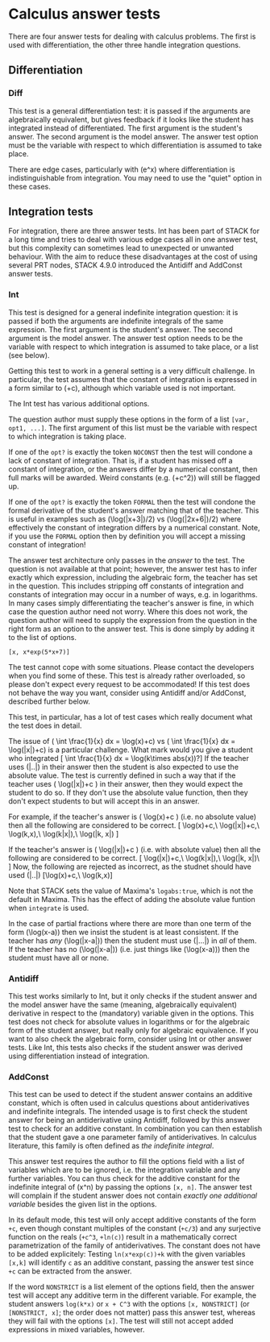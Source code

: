 # Calculus answer tests

There are four answer tests for dealing with calculus problems. The first is used with differentiation, the other three handle integration questions.

## Differentiation ##

### Diff ###

This test is a general differentiation test: it is passed if the arguments are algebraically equivalent, but gives feedback if it looks like the student has integrated instead of differentiated. The first argument is the student's answer. The second argument is the model answer. The answer test option must be the variable with respect to which differentiation is assumed to take place.

There are edge cases, particularly with \(e^x\) where differentiation is indistinguishable from integration.  You may need to use the "quiet" option in these cases.

## Integration tests ##

For integration, there are three answer tests.
Int has been part of STACK for a long time and tries to deal with various edge cases all in one answer test, but this complexity can sometimes lead to unexpected or unwanted behaviour.
With the aim to reduce these disadvantages at the cost of using several PRT nodes, STACK 4.9.0 introduced the Antidiff and AddConst answer tests.

### Int ###

This test is designed for a general indefinite integration question: it is passed if both the arguments are indefinite integrals of the same expression. The first argument is the student's answer.
The second argument is the model answer. The answer test option needs to be the variable with respect to which integration is assumed to take place, or a list (see below).

Getting this test to work in a general setting is a very difficult challenge.
In particular, the test assumes that the constant of integration is expressed in a form similar to \(+c\), although which variable used is not important.

The Int test has various additional options.

The question author must supply these options in the form of a list `[var, opt1, ...]`.  The first argument of this list must be the variable with respect to which integration is taking place.

If one of the `opt?` is exactly the token `NOCONST` then the test will condone a lack of constant of integration.  That is, if a student has missed off a constant of integration, or the answers differ by a numerical constant, then full marks will be awarded.  Weird constants (e.g. \(+c^2\)) will still be flagged up.

If one of the `opt?` is exactly the token `FORMAL` then the test will condone the formal derivative of the student's answer matching that of the teacher.  This is useful in examples such as \(\log(|x+3|)/2\) vs \(\log(|2x+6|)/2\) where effectively the constant of integration differs by a numerical constant.  Note, if you use the `FORMAL` option then by definition you will accept a missing constant of integration!

The answer test architecture only passes in the *answer* to the test.  The question is not available at that point; however, the answer test has to infer exactly which expression, including the algebraic form, the teacher has set in the question. This includes stripping off constants of integration and constants of integration may occur in a number of ways, e.g. in logarithms.
In many cases simply differentiating the teacher's answer is fine, in which case the question author need not worry.  Where this does not work, the question author will need to supply the expression from the question in the right form as an option to the answer test.  This is done simply by adding it to the list of options.

    [x, x*exp(5*x+7)]

The test cannot cope with some situations.  Please contact the developers when you find some of these.  This test is already rather overloaded, so please don't expect every request to be accommodated! If this test does not behave the way you want, consider using Antidiff and/or AddConst, described further below.

This test, in particular, has a lot of test cases which really document what the test does in detail.

The issue of \( \int \frac{1}{x} dx = \log(x)+c\) vs  \( \int \frac{1}{x} dx = \log(|x|)+c\) is a particular challenge. What mark would you give a student who integrated
\[ \int \frac{1}{x} dx = \log(k\times abs(x))?\]
If the teacher uses \(|..|\) in their answer then the student is also expected to use the absolute value.  The test is currently defined in such a way that if the teacher uses \( \log(|x|)+c \) in their answer, then they would expect the student to do so.  If they don't use the absolute value function, then they don't expect students to but will accept this in an  answer.

For example, if the teacher's answer is \( \log(x)+c \) (i.e. no absolute value) then all the following are considered to be correct.
\[ \log(x)+c,\ \log(|x|)+c,\ \log(k\,x),\ \log(k|x|),\ \log(|k, x|) \]

If the teacher's answer is \( \log(|x|)+c \) (i.e. with absolute value) then all the following are considered to be correct.
\[ \log(|x|)+c,\ \log(k|x|),\ \log(|k, x|)\ \]
Now, the following are rejected as incorrect, as the studnet should have used \(|..|\)
\[\log(x)+c,\ \log(k\,x)\]

Note that STACK sets the value of Maxima's `logabs:true`, which is not the default in Maxima.  This has the effect of adding the absolute value funtion when `integrate` is used.

In the case of partial  fractions where there are more than one term of the form \(\log(x-a)\) then
we insist the student is at least consistent.  If the teacher has *any*  \(\log(|x-a|)\) then the student must use \(|...|\) in *all* of them.  If the teacher has no \(\log(|x-a|)\) (i.e. just things like \(\log(x-a)\)) then the
student must have all or none. 

### Antidiff ###

This test works similarly to Int, but it only checks if the student answer and the model answer have the same (meaning, algebraically equivalent) derivative in respect to the (mandatory) variable given in the options.
This test does not check for absolute values in logarithms or for the algebraic form of the student answer, but really only for algebraic equivalence.
If you want to also check the algebraic form, consider using Int or other answer tests.
Like Int, this tests also checks if the student answer was derived using differentiation instead of integration.

### AddConst ###

This test can be used to detect if the student answer contains an additive constant, which is often used in calculus questions about antiderivatives and indefinite integrals.
The intended usage is to first check the student answer for being an antiderivative using Antidiff, followed by this answer test to check for an additive constant.
In combination you can then establish that the student gave a one parameter family of antiderivatives.
In calculus literature, this family is often defined as *the indefinite integral*.

This answer test requires the author to fill the options field with a list of variables which are to be ignored, i.e. the integration variable and any further variables.
You can thus check for the additive constant for the indefinite integral of \(x^n\) by passing the options `[x, n]`.
The answer test will complain if the student answer does not contain *exactly one additional variable* besides the given list in the options.

In its default mode, this test will only accept additive constants of the form `+c`, even though constant multiples of the constant (`+c/3`) and any surjective function on the reals (`+c^3`, `+ln(c)`) result in a mathematically correct parametrization of the family of antiderivatives.
The constant does not have to be added explicitely:
Testing `ln(x*exp(c))+k` with the given variables `[x,k]` will identify `c` as an additive constant, passing the answer test since `+c` can be extracted from the answer.

If the word `NONSTRICT` is a list element of the options field, then the answer test will accept any additive term in the different variable.
For example, the student answers `log(k*x)` or `x + C^3` with the options `[x, NONSTRICT]` (or `[NONSTRICT, x]`; the order does not matter) pass this answer test, whereas they will fail with the options `[x]`.
The test will still not accept added expressions in mixed variables, however.
